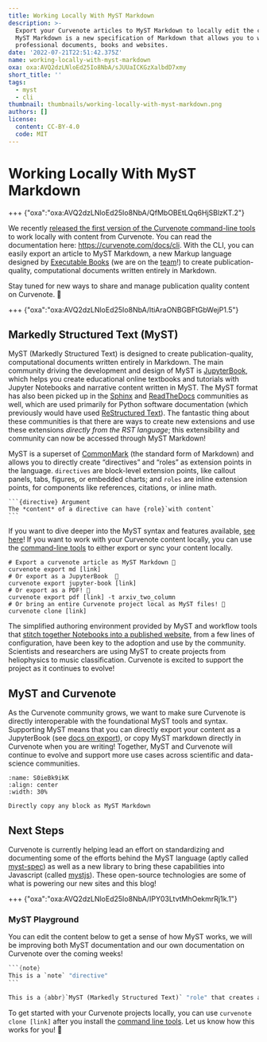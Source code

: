 ```yaml
---
title: Working Locally With MyST Markdown
description: >-
  Export your Curvenote articles to MyST Markdown to locally edit the content.
  MyST Markdown is a new specification of Markdown that allows you to write
  professional documents, books and websites.
date: '2022-07-21T22:51:42.375Z'
name: working-locally-with-myst-markdown
oxa: oxa:AVQ2dzLNloEd25Io8NbA/sJUUaICKGzXalbdD7xmy
short_title: ''
tags:
  - myst
  - cli
thumbnail: thumbnails/working-locally-with-myst-markdown.png
authors: []
license:
  content: CC-BY-4.0
  code: MIT
---
```


# Working Locally With MyST Markdown

+++ {"oxa":"oxa:AVQ2dzLNloEd25Io8NbA/QfMbOBEtLQq6HjSBlzKT.2"}

We recently [released the first version of the Curvenote command-line tools](oxa:AVQ2dzLNloEd25Io8NbA/mdBajFyoGAFAQGWjmpWf 'Curvenote on the Command Line') to work locally with content from Curvenote. You can read the documentation here: <https://curvenote.com/docs/cli>. With the CLI, you can easily export an article to MyST Markdown, a new Markup language designed by [Executable Books](https://executablebooks.org/en/latest/) (we are on the [team](https://executablebooks.org/en/latest/team.html)!) to create publication-quality, computational documents written entirely in Markdown.

Stay tuned for new ways to share and manage publication quality content on Curvenote. 🚀

+++ {"oxa":"oxa:AVQ2dzLNloEd25Io8NbA/ltiAraONBGBFtGbWejP1.5"}

## Markedly Structured Text (MyST)

MyST (Markedly Structured Text) is designed to create publication-quality, computational documents written entirely in Markdown. The main community driving the development and design of MyST is [JupyterBook](https://jupyterbook.org/), which helps you create educational online textbooks and tutorials with Jupyter Notebooks and narrative content written in MyST. The MyST format has also been picked up in the [Sphinx](https://www.sphinx-doc.org/en/master/usage/markdown.html) and [ReadTheDocs](https://blog.readthedocs.com/sphinx-markdown-2021/) communities as well, which are used primarily for Python software documentation (which previously would have used [ReStructured Text](https://en.wikipedia.org/wiki/ReStructuredText)). The fantastic thing about these communities is that there are ways to create new extensions and use these extensions _directly from the RST language_; this extensibility and community can now be accessed through MyST Markdown!

MyST is a superset of [CommonMark](https://commonmark.org/) (the standard form of Markdown) and allows you to directly create “directives” and “roles” as extension points in the language. `directives` are block-level extension points, like callout panels, tabs, figures, or embedded charts; and `roles` are inline extension points, for components like references, citations, or inline math.

````text
```{directive} Argument
The *content* of a directive can have {role}`with content`
```
````

If you want to dive deeper into the MyST syntax and features available, [see here](https://executablebooks.github.io/mystjs)! If you want to work with your Curvenote content locally, you can use the [command-line tools](https://curvenote.com/docs/cli) to either export or sync your content locally.

```shell
# Export a curvenote article as MyST Markdown 📜
curvenote export md [link]
# Or export as a JupyterBook  📖
curvenote export jupyter-book [link]
# Or export as a PDF! 📄
curvenote export pdf [link] -t arxiv_two_column
# Or bring an entire Curvenote project local as MyST files! 🚀
curvenote clone [link]
```

The simplified authoring environment provided by MyST and workflow tools that [stitch together Notebooks into a published website](https://curvenote.com/blog/creating-an-open-research-website), from a few lines of configuration, have been key to the adoption and use by the community. Scientists and researchers are using MyST to create projects from heliophysics to music classification. Curvenote is excited to support the project as it continues to evolve!

## MyST and Curvenote

As the Curvenote community grows, we want to make sure Curvenote is directly interoperable with the foundational MyST tools and syntax. Supporting MyST means that you can directly export your content as a JupyterBook (see [docs on export](https://curvenote.com/docs/cli/jupyter-book)), or copy MyST markdown directly in Curvenote when you are writing! Together, MyST and Curvenote will continue to evolve and support more use cases across scientific and data-science communities.

```{figure} images/AVQ2dzLNloEd25Io8NbA-JNDkLyIg87ZRiGsx9ZRN-v1.png
:name: S0ieBk9ikK
:align: center
:width: 30%

Directly copy any block as MyST Markdown
```

## Next Steps

Curvenote is currently helping lead an effort on standardizing and documenting some of the efforts behind the MyST language (aptly called [myst-spec](https://github.com/executablebooks/myst-spec)) as well as a new library to bring these capabilities into Javascript (called [mystjs](https://executablebooks.github.io/mystjs/)). These open-source technologies are some of what is powering our new sites and this blog!

+++ {"oxa":"oxa:AVQ2dzLNloEd25Io8NbA/IPY03LtvtMhOekmrRj1k.1"}

### MyST Playground

You can edit the content below to get a sense of how MyST works, we will be improving both MyST documentation and our own documentation on Curvenote over the coming weeks!

````rust
```{note}
This is a `note` "directive"
```

This is a {abbr}`MyST (Markedly Structured Text)` "role" that creates an abbreviation.
````

To get started with your Curvenote projects locally, you can use `curvenote clone [link]` after you install the [command line tools](https://curvenote.com/docs/cli/installing). Let us know how this works for you! 🚀
